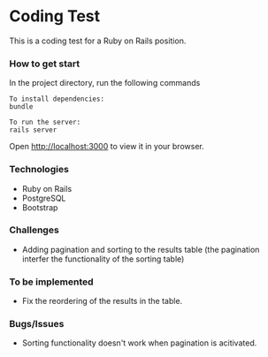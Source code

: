 # Coding Test

This is a coding test for a Ruby on Rails position.

### How to get start

In the project directory, run the following commands 
```
To install dependencies:
bundle

To run the server:
rails server
```

Open [http://localhost:3000](http://localhost:3000) to view it in your browser.

### Technologies

- Ruby on Rails
- PostgreSQL
- Bootstrap


### Challenges
* Adding pagination and sorting to the results table (the pagination interfer the functionality of the sorting table)



### To be implemented
* Fix the reordering of the results in the table.

### Bugs/Issues
* Sorting functionality doesn't work when pagination is acitivated.

